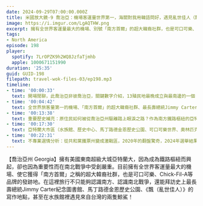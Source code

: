 ```yaml
---
date: 2024-09-29T07:00:00.000Z
title: 米國放大鏡-9 喬治亞：機場客運量世界第一，海關對我用韓語問好，遇見亂世佳人（飄）的寫作場景！ (ep.198)
image: https://i.imgur.com/LgAQTHW.png
excerpt: 擁有全世界客運量最大的機場、別號「南方首爾」的超大韓裔社群，也是可口可樂、Chick-Fil-A等品牌的發跡地，還有史上最長壽總統Jimmy Carter紀念圖書館、馬丁路德金恩歷史公園、《飄（亂世佳人）》的寫作地點！
tags:
- North America
episode: 198
player:
  spotify: 7LrOPZK9h2WQ8JzfaTjmhb
  apple: 1000671151990
duration: '25:35'
guid: GUID-198
filepath: travel-wok-files-03/ep198.mp3
timeline:
- time: '00:00:33'
  text: 開場閒聊，此喬治亞非彼喬治亞，關鍵數字介紹，13殖民地最晚成立與最南邊的一個
- time: '00:04:42'
  text: 全世界旅客量第一的機場、「南方首爾」的超大韓裔社群、最長壽總統Jimmy Carter、連鎖速食店Chick-Fil-A、飄（亂世佳人）的寫作地點
- time: '00:13:38'
  text: 重要歷史補充：原住民如何被從喬治亞州驅離踏上眼淚之路？作為南方鐵路樞紐的亞特蘭大如何被北方軍攻陷？
- time: '00:17:30'
  text: 亞特蘭大市區（水族館、歷史中心、馬丁路德金恩歷史公園、可口可樂世界、奧林匹克公園）、亞特蘭大北部、薩凡納旅行推薦
- time: '00:22:31'
  text: 不專業選情分析：從共和黨鐵票州變成激戰區，2020年的翻盤驚奇，2024年選舉結果仍是未定之數
---
```

【喬治亞州 Georgia】擁有美國東南超級大城亞特蘭大，因為成為鐵路樞紐而興起，卻也因為重要性而在南北戰爭中受創嚴重。目前擁有全世界客運量最大的機場、使它獲得「南方首爾」之稱的超大韓裔社群，也是可口可樂、Chick-Fil-A等品牌的發跡地。在這裡旅行不只能夠認識南方、認識南北戰爭，還能拜訪史上最長壽總統Jimmy Carter紀念圖書館、馬丁路德金恩歷史公園、《飄（亂世佳人）》的寫作地點，甚至在水族館裡遇見來自台灣的兩隻鯨鯊！
